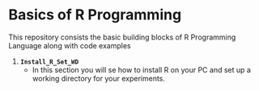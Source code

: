 # Basics of R Programming

This repository consists the basic building blocks of R Programming Language along with code examples

1. **`Install_R_Set_WD`**
    - In this section you will se how to install R on your PC and set up a working directory for your experiments.

